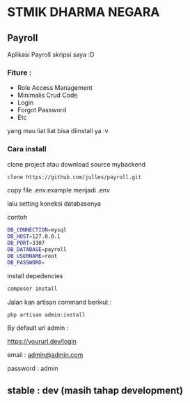 # STMIK DHARMA NEGARA

## Payroll 

Aplikasi Payroll skripsi saya :D

### Fiture :

- Role Access Management
- Minimalis Crud Code
- Login
- Forgot Password
- Etc

yang mau liat liat bisa diinstall ya :v

### Cara install 

clone project atau download source mybackend

```sh
clone https://github.com/julles/payroll.git
```

copy file .env.example menjadi .env

lalu setting koneksi databasenya

contoh 

``` sh
DB_CONNECTION=mysql
DB_HOST=127.0.0.1
DB_PORT=3307
DB_DATABASE=payroll
DB_USERNAME=root
DB_PASSWORD=

```
install depedencies

``` sh
composer install
```

Jalan kan artisan command berikut : 

``` sh
php artisan admin:install
```

By default url admin : 

https://yoururl.dev/login

email : admin@admin.com

password : admin

## stable : dev (masih tahap development)
